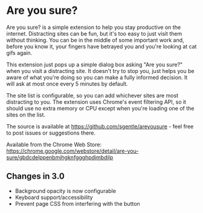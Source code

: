 Are you sure?
=============

Are you sure? is a simple extension to help you stay productive on the internet. Distracting sites can be fun, but it's too easy to just visit them without thinking. You can be in the middle of some important work and, before you know it, your fingers have betrayed you and you're looking at cat gifs again.

This extension just pops up a simple dialog box asking "Are you sure?" when you visit a distracting site. It doesn't try to stop you, just helps you be aware of what you're doing so you can make a fully informed decision. It will ask at most once every 5 minutes by default.

The site list is configurable, so you can add whichever sites are most distracting to you. The extension uses Chrome's event filtering API, so it should use no extra memory or CPU except when you're loading one of the sites on the list.

The source is available at https://github.com/sgentle/areyousure - feel free to post issues or suggestions there.

Available from the Chrome Web Store: https://chrome.google.com/webstore/detail/are-you-sure/gbdcdelppenbmjhgknfggghpdjmbdjlp

Changes in 3.0
--------------

* Background opacity is now configurable
* Keyboard support/accessibility
* Prevent page CSS from interfering with the button
